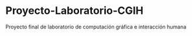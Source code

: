 # Proyecto-Laboratorio-CGIH
Proyecto final de laboratorio de computación gráfica e interacción humana 
